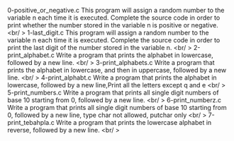 0-positive_or_negative.c This program will assign a random number to the variable n each time it is executed. Complete the source code in order to print whether the number stored in the variable n is positive or negative. <br/ >
1-last_digit.c This program will assign a random number to the variable n each time it is executed. Complete the source code in order to print the last digit of the number stored in the variable n. <br/ >
2-print_alphabet.c Write a program that prints the alphabet in lowercase, followed by a new line. <br/ >
3-print_alphabets.c Write a program that prints the alphabet in lowercase, and then in uppercase, followed by a new line. <br/ >
4-print_alphabt.c Write a program that prints the alphabet in lowercase, followed by a new line,Print all the letters except q and e <br/ >
5-print_numbers.c Write a program that prints all single digit numbers of base 10 starting from 0, followed by a new line. <br/ >
6-print_numberz.c Write a program that prints all single digit numbers of base 10 starting from 0, followed by a new line, type char not allowed, putchar only <br/ >
7-print_tebahpla.c Write a program that prints the lowercase alphabet in reverse, followed by a new line. <br/ >
